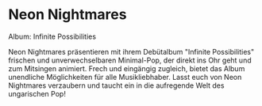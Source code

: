 # Neon Nightmares

Album: Infinite Possibilities

Neon Nightmares präsentieren mit ihrem Debütalbum "Infinite Possibilities" frischen und unverwechselbaren Minimal-Pop, der direkt ins Ohr geht und zum Mitsingen animiert. Frech und eingängig zugleich, bietet das Album unendliche Möglichkeiten für alle Musikliebhaber. Lasst euch von Neon Nightmares verzaubern und taucht ein in die aufregende Welt des ungarischen Pop!